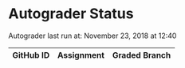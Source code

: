 # Autograder Status
Autograder last run at: November 23, 2018 at 12:40

| GitHub ID | Assignment | Graded Branch |
|-----------|------------|---------------|
